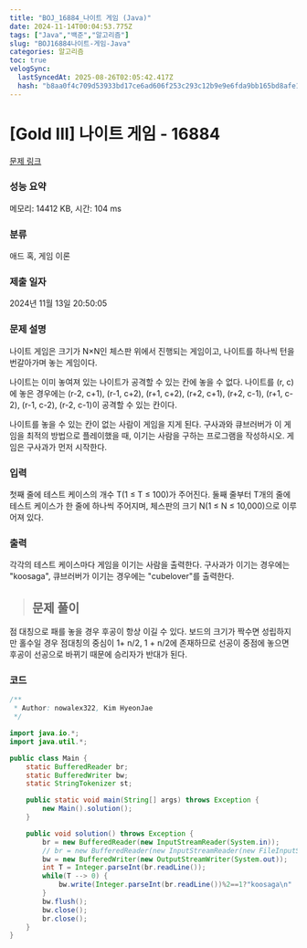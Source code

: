 ```yaml
---
title: "BOJ_16884_나이트 게임 (Java)"
date: 2024-11-14T00:04:53.775Z
tags: ["Java","백준","알고리즘"]
slug: "BOJ16884나이트-게임-Java"
categories: 알고리즘
toc: true
velogSync:
  lastSyncedAt: 2025-08-26T02:05:42.417Z
  hash: "b8aa0f4c709d53933bd17ce6ad606f253c293c12b9e9e6fda9bb165bd8afe124"
---
```


# [Gold III] 나이트 게임 - 16884 

[문제 링크](https://www.acmicpc.net/problem/16884) 

### 성능 요약

메모리: 14412 KB, 시간: 104 ms

### 분류

애드 혹, 게임 이론

### 제출 일자

2024년 11월 13일 20:50:05

### 문제 설명

<p>나이트 게임은 크기가 N×N인 체스판 위에서 진행되는 게임이고, 나이트를 하나씩 턴을 번갈아가며 놓는 게임이다.</p>

<p>나이트는 이미 놓여져 있는 나이트가 공격할 수 있는 칸에 놓을 수 없다. 나이트를 (r, c)에 놓은 경우에는 (r-2, c+1), (r-1, c+2), (r+1, c+2), (r+2, c+1), (r+2, c-1), (r+1, c-2), (r-1, c-2), (r-2, c-1)이 공격할 수 있는 칸이다.</p>

<p>나이트를 놓을 수 있는 칸이 없는 사람이 게임을 지게 된다. 구사과와 큐브러버가 이 게임을 최적의 방법으로 플레이했을 때, 이기는 사람을 구하는 프로그램을 작성하시오. 게임은 구사과가 먼저 시작한다.</p>

### 입력 

 <p>첫째 줄에 테스트 케이스의 개수 T(1 ≤ T ≤ 100)가 주어진다. 둘째 줄부터 T개의 줄에 테스트 케이스가 한 줄에 하나씩 주어지며, 체스판의 크기 N(1 ≤ N ≤ 10,000)으로 이루어져 있다.</p>

### 출력 

 <p>각각의 테스트 케이스마다 게임을 이기는 사람을 출력한다. 구사과가 이기는 경우에는 "koosaga", 큐브러버가 이기는 경우에는 "cubelover"를 출력한다.</p>

>## 문제 풀이

점 대칭으로 패를 놓을 경우 후공이 항상 이길 수 있다. 보드의 크기가 짝수면 성립하지만 홀수일 경우 점대칭의 중심이 1+ n/2, 1 + n/2에 존재하므로 선공이 중점에 놓으면 후공이 선공으로 바뀌기 때문에 승리자가 반대가 된다.

### 코드
```java
/**
 * Author: nowalex322, Kim HyeonJae
 */

import java.io.*;
import java.util.*;

public class Main {
	static BufferedReader br;
	static BufferedWriter bw;
	static StringTokenizer st;

	public static void main(String[] args) throws Exception {
		new Main().solution();
	}

	public void solution() throws Exception {
		br = new BufferedReader(new InputStreamReader(System.in));
		// br = new BufferedReader(new InputStreamReader(new FileInputStream("input.txt")));
		bw = new BufferedWriter(new OutputStreamWriter(System.out));
		int T = Integer.parseInt(br.readLine());
		while(T --> 0) {
			bw.write(Integer.parseInt(br.readLine())%2==1?"koosaga\n" : "cubelover\n");
		}
		bw.flush();
		bw.close();
		br.close();
	}
}
```